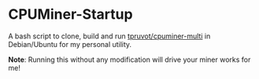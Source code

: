 # CPUMiner-Startup

A bash script to clone, build and run [tpruvot/cpuminer-multi](https://github.com/tpruvot/cpuminer-multi) in Debian/Ubuntu for my personal utility.

**Note**: Running this without any modification will drive your miner works for me!
